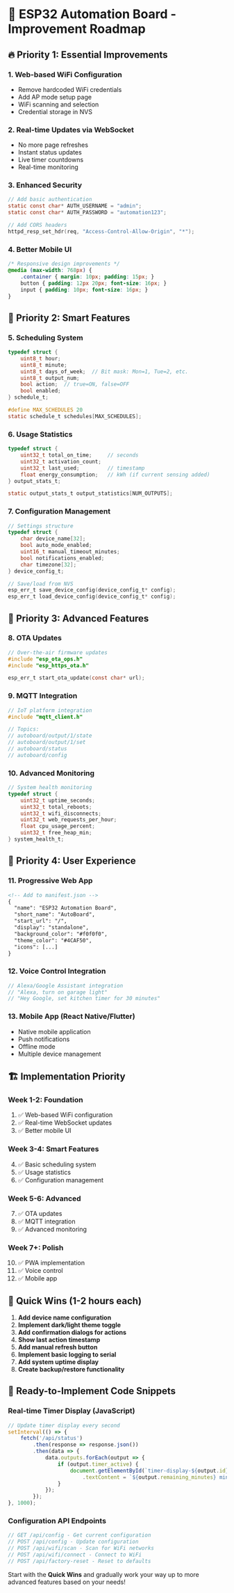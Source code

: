 # 🚀 ESP32 Automation Board - Improvement Roadmap

## 🔥 **Priority 1: Essential Improvements**

### 1. **Web-based WiFi Configuration**
- Remove hardcoded WiFi credentials
- Add AP mode setup page
- WiFi scanning and selection
- Credential storage in NVS

### 2. **Real-time Updates via WebSocket**
- No more page refreshes
- Instant status updates
- Live timer countdowns
- Real-time monitoring

### 3. **Enhanced Security**
```c
// Add basic authentication
static const char* AUTH_USERNAME = "admin";
static const char* AUTH_PASSWORD = "automation123";

// Add CORS headers
httpd_resp_set_hdr(req, "Access-Control-Allow-Origin", "*");
```

### 4. **Better Mobile UI**
```css
/* Responsive design improvements */
@media (max-width: 768px) {
    .container { margin: 10px; padding: 15px; }
    button { padding: 12px 20px; font-size: 16px; }
    input { padding: 10px; font-size: 16px; }
}
```

## 🎯 **Priority 2: Smart Features**

### 5. **Scheduling System**
```c
typedef struct {
    uint8_t hour;
    uint8_t minute;
    uint8_t days_of_week;  // Bit mask: Mon=1, Tue=2, etc.
    uint8_t output_num;
    bool action;  // true=ON, false=OFF
    bool enabled;
} schedule_t;

#define MAX_SCHEDULES 20
static schedule_t schedules[MAX_SCHEDULES];
```

### 6. **Usage Statistics**
```c
typedef struct {
    uint32_t total_on_time;     // seconds
    uint32_t activation_count;
    uint32_t last_used;         // timestamp
    float energy_consumption;   // kWh (if current sensing added)
} output_stats_t;

static output_stats_t output_statistics[NUM_OUTPUTS];
```

### 7. **Configuration Management**
```c
// Settings structure
typedef struct {
    char device_name[32];
    bool auto_mode_enabled;
    uint16_t manual_timeout_minutes;
    bool notifications_enabled;
    char timezone[32];
} device_config_t;

// Save/load from NVS
esp_err_t save_device_config(device_config_t* config);
esp_err_t load_device_config(device_config_t* config);
```

## 🔧 **Priority 3: Advanced Features**

### 8. **OTA Updates**
```c
// Over-the-air firmware updates
#include "esp_ota_ops.h"
#include "esp_https_ota.h"

esp_err_t start_ota_update(const char* url);
```

### 9. **MQTT Integration**
```c
// IoT platform integration
#include "mqtt_client.h"

// Topics:
// autoboard/output/1/state
// autoboard/output/1/set
// autoboard/status
// autoboard/config
```

### 10. **Advanced Monitoring**
```c
// System health monitoring
typedef struct {
    uint32_t uptime_seconds;
    uint32_t total_reboots;
    uint32_t wifi_disconnects;
    uint32_t web_requests_per_hour;
    float cpu_usage_percent;
    uint32_t free_heap_min;
} system_health_t;
```

## 📱 **Priority 4: User Experience**

### 11. **Progressive Web App**
```html
<!-- Add to manifest.json -->
{
  "name": "ESP32 Automation Board",
  "short_name": "AutoBoard",
  "start_url": "/",
  "display": "standalone",
  "background_color": "#f0f0f0",
  "theme_color": "#4CAF50",
  "icons": [...]
}
```

### 12. **Voice Control Integration**
```c
// Alexa/Google Assistant integration
// "Alexa, turn on garage light"
// "Hey Google, set kitchen timer for 30 minutes"
```

### 13. **Mobile App (React Native/Flutter)**
- Native mobile application
- Push notifications
- Offline mode
- Multiple device management

## 🏗️ **Implementation Priority**

### **Week 1-2: Foundation**
1. ✅ Web-based WiFi configuration
2. ✅ Real-time WebSocket updates
3. ✅ Better mobile UI

### **Week 3-4: Smart Features**
4. ✅ Basic scheduling system
5. ✅ Usage statistics
6. ✅ Configuration management

### **Week 5-6: Advanced**
7. ✅ OTA updates
8. ✅ MQTT integration
9. ✅ Advanced monitoring

### **Week 7+: Polish**
10. ✅ PWA implementation
11. ✅ Voice control
12. ✅ Mobile app

## 🎯 **Quick Wins (1-2 hours each)**

1. **Add device name configuration**
2. **Implement dark/light theme toggle**
3. **Add confirmation dialogs for actions**
4. **Show last action timestamp**
5. **Add manual refresh button**
6. **Implement basic logging to serial**
7. **Add system uptime display**
8. **Create backup/restore functionality**

## 🚀 **Ready-to-Implement Code Snippets**

### Real-time Timer Display (JavaScript)
```javascript
// Update timer display every second
setInterval(() => {
    fetch('/api/status')
        .then(response => response.json())
        .then(data => {
            data.outputs.forEach(output => {
                if (output.timer_active) {
                    document.getElementById(`timer-display-${output.id}`)
                        .textContent = `${output.remaining_minutes} min remaining`;
                }
            });
        });
}, 1000);
```

### Configuration API Endpoints
```c
// GET /api/config - Get current configuration
// POST /api/config - Update configuration
// POST /api/wifi/scan - Scan for WiFi networks
// POST /api/wifi/connect - Connect to WiFi
// POST /api/factory-reset - Reset to defaults
```

Start with the **Quick Wins** and gradually work your way up to more advanced features based on your needs!
